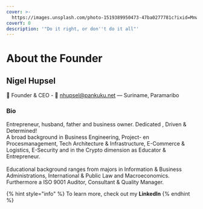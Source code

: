 ```yaml
---
cover: >-
  https://images.unsplash.com/photo-1519389950473-47ba0277781c?ixid=MnwxMjA3fDB8MHxwaG90by1wYWdlfHx8fGVufDB8fHx8&ixlib=rb-1.2.1&auto=format&fit=crop&w=2970&q=80
coverY: 0
description: '"Do it right, or don''t do it all"'
---
```


# About the Founder

## Nigel Hupsel

👋 Founder & CEO - :e-mail: nhupsel@pankuku.net — Suriname, Paramaribo

### Bio

Entrepreneur, husband, father and business owner. Dedicated , Driven & Determined!\
A broad background in Business Engineering, Project- en Procesmanagement, Tech Architecture & Infrastructure, E-Commerce & Logistics, E-Security and in the Crypto dimension as Educator & Entrepreneur.\
\
Educational background ranges from majors in Information & Business Administrations, International & Public Law and Macroeconomics.\
Furthermore a ISO 9001 Auditor, Consultant & Quality Manager.

{% hint style="info" %}
To learn more, check out my **LinkedIn**
{% endhint %}

